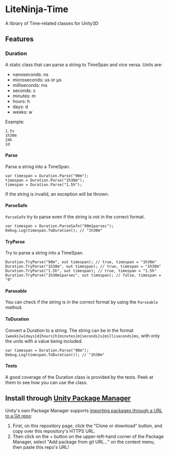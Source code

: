 # LiteNinja-Time
A library of Time-related classes for Unity3D

## Features

### Duration
A static class that can parse a string to TimeSpan and vice versa.
Units are:
- nanoseconds: ns
- microseconds: us or µs
- milliseconds: ms
- seconds: s
- minutes: m
- hours: h
- days: d
- weeks: w

Example:
```
1.5s 
1h30m
24h
1d
```

#### Parse
Parse a string into a TimeSpan. 
```
var timespan = Duration.Parse("90m");
timespan = Duration.Parse("1h30m");
timespan = Duration.Parse("1.5h");
```
If the string is invalid, an exception will be thrown.

#### ParseSafe
`ParseSafe` try to parse even if the string is not in the correct format.
```
var timespan = Duration.ParseSafe("90m1parsec");
Debug.Log(timespan.ToDuration(); // "1h30m"
```

#### TryParse
Try to parse a string into a TimeSpan. 
```
Duration.TryParse("90m", out timespan); // true, timespan = "1h30m"
Duration.TryParse("1h30m", out timespan); // true, timespan = "1h30m"
Duration.TryParse("1.5h", out timespan); // true, timespan = "1.5h"
Duration.TryParse("1h30m1parsec", out timespan); // false, timespan = "0"
```


#### Parseable
You can check if the string is in the correct format by using the `Parseable` method.

#### ToDuration
Convert a Duration to a string. The string can be in the format `{weeks}w{days}d{hours}h{minutes}m{seconds}s{milliseconds}ms`, with only the units with a value being included.
```
var timespan = Duration.Parse("90m");
Debug.Log(timespan.ToDuration()); // "1h30m"
```

#### Tests
A good coverage of the Duration class is provided by the tests. 
Peek at them to see how you can use the class.

## Install through [Unity Package Manager](https://docs.unity3d.com/Manual/upm-ui-giturl.html)

Unity's own Package Manager supports [importing packages through a URL to a Git repo](https://docs.unity3d.com/Manual/upm-ui-giturl.html):

1. First, on this repository page, click the "Clone or download" button, and copy over this repository's HTTPS URL.
2. Then click on the + button on the upper-left-hand corner of the Package Manager, select "Add package from git URL..." on the context menu, then paste this repo's URL!
